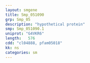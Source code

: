 ```yaml
---
layout: smgene
title: Smp_051090
grp: Smp_05
description: "hypothetical protein"
smp: Smp_051090.1
uniprot: "G4VKR6"
length:   576
cdd: "cl04888, pfam05018"
kk: ns
categories: sm
---
```

